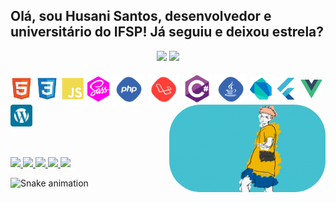 ## Olá, sou Husani Santos, desenvolvedor e universitário do IFSP! Já seguiu e deixou estrela?

<div align="center">
  <img height="180em" src="https://github-readme-stats.vercel.app/api?username=husanisantos&show_icons=true&theme=dracula&include_all_commits=true&count_private=true"/>
  <img height="180em" src="https://github-readme-stats.vercel.app/api/top-langs/?username=husanisantos&layout=compact&langs_count=7&theme=dracula"/>
</div>

<div style="display: inline_block">
  <br>
  <img style="margin-right:2px;" align="center" alt="Husani-HTML" width="35" src="https://raw.githubusercontent.com/devicons/devicon/master/icons/html5/html5-original.svg">
  <img style="margin-right:2px;" align="center" alt="Husani-CSS" width="35" src="https://raw.githubusercontent.com/devicons/devicon/master/icons/css3/css3-original.svg">
  <img style="margin-right:2px;" align="center" alt="Husani-Js" width="35" src="https://raw.githubusercontent.com/devicons/devicon/master/icons/javascript/javascript-plain.svg">
  <img style="margin-right:2px;" align="center" alt="Husani-Sass" width="35" src="https://raw.githubusercontent.com/husanisantos/husanisantos/main/svg/sass-colored.svg">
  <img style="margin-right:2px;" align="center" alt="Husani-php" width="50" src="https://raw.githubusercontent.com/husanisantos/husanisantos/main/svg/php-colored.svg">
  <img style="margin-right:2px;" align="center" alt="Husani-laravel" width="50" src="https://raw.githubusercontent.com/husanisantos/husanisantos/main/svg/laravel-colored.svg">
  <img style="margin-right:2px;" align="center" alt="Husani-Csharp" width="45" src="https://raw.githubusercontent.com/devicons/devicon/master/icons/csharp/csharp-original.svg">
  <img style="margin-right:2px;" align="center" alt="Husani-Java" width="50" src="https://raw.githubusercontent.com/husanisantos/husanisantos/main/svg/java-colored.svg">
  <img style="margin-right:2px;" align="center" alt="Husani-dart" width="35" src="https://raw.githubusercontent.com/devicons/devicon/master/icons/dart/dart-original.svg">
  <img style="margin-right:2px;" align="center" alt="Husani-flutter" width="35" src="https://raw.githubusercontent.com/devicons/devicon/master/icons/flutter/flutter-original.svg">
  <img style="margin-right:2px;" align="center" alt="Husani-vue" width="35" src="https://raw.githubusercontent.com/husanisantos/husanisantos/main/svg/vue-colored.svg">
  <img style="margin-right:2px;" align="center" alt="Husani-wordpress" width="35" src="https://raw.githubusercontent.com/husanisantos/husanisantos/main/svg/wordpress-colored.svg">
  <img align="right" alt="Husani-pic" width="250" style="border-radius:50px;" src="https://raw.githubusercontent.com/husanisantos/husanisantos/main/img/dance.gif">
</div>

<br>

<div style="margin-top: 32px"> 
  <a href="https://criativi.me" target="_blank">
    <img src="https://img.shields.io/badge/website-000000?style=for-the-badge&logo=About.me&logoColor=white" target="_blank">
  </a>
  <a href="https://instagram.com/husanisantos" target="_blank">
    <img src="https://img.shields.io/badge/-Instagram-%23E4405F?style=for-the-badge&logo=instagram&logoColor=white" target="_blank">
  </a>
 	<a href="https://facebook.com/husanisantos" target="_blank">
  <img src="https://img.shields.io/badge/Facebook-1877F2?style=for-the-badge&logo=facebook&logoColor=white" target="_blank">
  </a>
 <a href="https://www.behance.net/husanisantos" target="_blank">
  <img src="https://img.shields.io/badge/Behance-0054F7?style=for-the-badge&logo=behance&logoColor=white" target="_blank">
 </a> 
  <a href = "mailto:husanisoantos@gmail.com">
  <img src="https://img.shields.io/badge/-Gmail-%23333?style=for-the-badge&logo=gmail&logoColor=white" target="_blank">
  </a>
 
  ![Snake animation](https://github.com/husanisantos/husanisantos/blob/output/github-contribution-grid-snake.svg)
 
</div>

